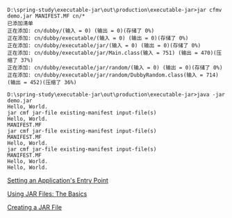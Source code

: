 ``` 
D:\spring-study\executable-jar\out\production\executable-jar>jar cfmv demo.jar MANIFEST.MF cn/*
已添加清单
正在添加: cn/dubby/(输入 = 0) (输出 = 0)(存储了 0%)
正在添加: cn/dubby/executable/(输入 = 0) (输出 = 0)(存储了 0%)
正在添加: cn/dubby/executable/jar/(输入 = 0) (输出 = 0)(存储了 0%)
正在添加: cn/dubby/executable/jar/Main.class(输入 = 751) (输出 = 470)(压缩了 37%)
正在添加: cn/dubby/executable/jar/random/(输入 = 0) (输出 = 0)(存储了 0%)
正在添加: cn/dubby/executable/jar/random/DubbyRandom.class(输入 = 714) (输出 = 452)(压缩了 36%)
```

```
D:\spring-study\executable-jar\out\production\executable-jar>java -jar demo.jar
Hello, World.
jar cmf jar-file existing-manifest input-file(s)
Hello, World.
MANIFEST.MF
jar cmf jar-file existing-manifest input-file(s)
MANIFEST.MF
Hello, World.
jar cmf jar-file existing-manifest input-file(s)
MANIFEST.MF
Hello, World.
Hello, World.
```

[Setting an Application's Entry Point](https://docs.oracle.com/javase/tutorial/deployment/jar/appman.html)

[Using JAR Files: The Basics](https://docs.oracle.com/javase/tutorial/deployment/jar/basicsindex.html)

[Creating a JAR File](https://docs.oracle.com/javase/tutorial/deployment/jar/build.html)